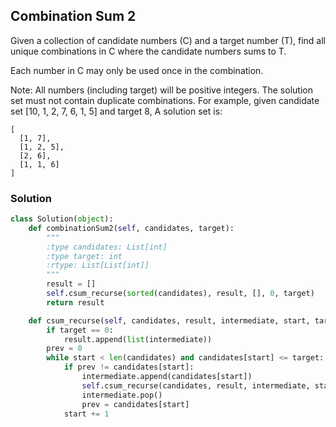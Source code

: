 ## Combination Sum 2

Given a collection of candidate numbers (C) and a target number (T), find all unique combinations in C where the candidate numbers sums to T.

Each number in C may only be used once in the combination.

Note:
All numbers (including target) will be positive integers.
The solution set must not contain duplicate combinations.
For example, given candidate set [10, 1, 2, 7, 6, 1, 5] and target 8,
A solution set is:
```
[
  [1, 7],
  [1, 2, 5],
  [2, 6],
  [1, 1, 6]
]
```

### Solution

```python
class Solution(object):
    def combinationSum2(self, candidates, target):
        """
        :type candidates: List[int]
        :type target: int
        :rtype: List[List[int]]
        """
        result = []
        self.csum_recurse(sorted(candidates), result, [], 0, target)
        return result

    def csum_recurse(self, candidates, result, intermediate, start, target):
        if target == 0:
            result.append(list(intermediate))
        prev = 0
        while start < len(candidates) and candidates[start] <= target:
            if prev != candidates[start]:
                intermediate.append(candidates[start])
                self.csum_recurse(candidates, result, intermediate, start + 1, target - candidates[start])
                intermediate.pop()
                prev = candidates[start]
            start += 1
```
